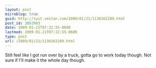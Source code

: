 ```yaml
---
layout: post
microblog: true
guid: http://twit.vmstan.com/2009/01/21/1136162289.html
post_id: 3052983
date: 2009-01-21T07:22:55-0600
lastmod: 2009-01-21T07:22:55-0600
type: post
url: /2009/01/21/1136162289.html
---
```

Still feel like I got run over by a truck, gotta go to work today though. Not sure if I'll make it the whole day though.
